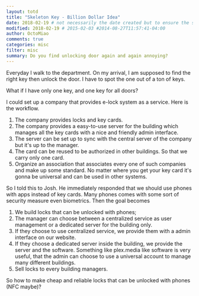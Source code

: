 ```yaml
---
layout: totd
title: "Skeleton Key - Billion Dollar Idea"
date: 2018-02-19 # not necessarily the date created but to ensure the sorting of posts
modified: 2018-02-19 # 2015-02-03 #2014-08-27T11:57:41-04:00
author: OctoMiao
comments: true
categories: misc
filter: misc
summary: Do you find unlocking door again and again annoying?
---
```


Everyday I walk to the department. On my arrival, I am supposed to find the right key then unlock the door. I have to spot the one out of a ton of keys.

What if I have only one key, and one key for all doors?

I could set up a company that provides e-lock system as a service. Here is the workflow.

1. The company provides locks and key cards.
2. The company provides a easy-to-use server for the building which manages all the key cards with a nice and friendly admin interface.
3. The server can be set up to sync with the central server of the company but it's up to the manager.
4. The card can be reused to be authorized in other buildings. So that we carry only one card.
5. Organize an association that associates every one of such companies and make up some standard. No matter where you get your key card it's gonna be universal and can be used in other systems.

So I told this to Josh. He immediately responded that we should use phones with apps instead of key cards. Many phones comes with some sort of security measure even biometrics. Then the goal becomes

1. We build locks that can be unlocked with phones;
2. The manager can choose between a centralized service as user management or a dedicated server for the building only.
3. If they choose to use centralized service, we provide them with a admin interface on our website.
4. If they choose a dedicated server inside the building, we provide the server and the software. Something like plex.media like software is very useful, that the admin can choose to use a universal account to manage many different buildings.
5. Sell locks to every building managers.

So how to make cheap and reliable locks that can be unlocked with phones (NFC maybe)?
